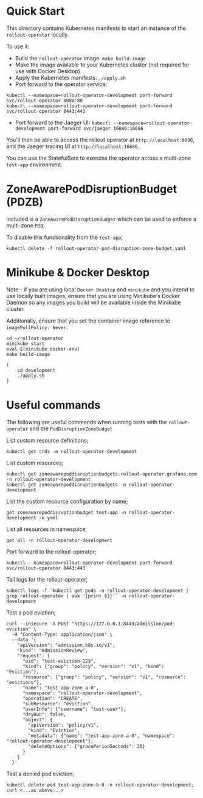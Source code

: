 # Quick Start

This directory contains Kubernetes manifests to start an instance of the `rollout-operator` locally.

To use it:

* Build the `rollout-operator` image: `make build-image`
* Make the image available to your Kubernetes cluster (not required for use with Docker Desktop)
* Apply the Kubernetes manifests: `./apply.sh`
* Port forward to the operator service;
```
kubectl --namespace=rollout-operator-development port-forward svc/rollout-operator 8080:80
kubectl --namespace=rollout-operator-development port-forward svc/rollout-operator 8443:443
```
* Port forward to the Jaeger UI: `kubectl --namespace=rollout-operator-development port-forward svc/jaeger 16686:16686`

You'll then be able to access the rollout operator at `http://localhost:8080`, and the Jaeger tracing UI at `http://localhost:16686`.

You can use the StatefulSets to exercise the operator across a multi-zone `test-app` environment.

# ZoneAwarePodDisruptionBudget (PDZB)

Included is a `ZoneAwarePodDisruptionBudget` which can be used to enforce a multi-zone `PDB`.

To disable this functionality from the `test-app`;

```text
kubectl delete -f rollout-operator-pod-disruption-zone-budget.yaml
```

# Minikube & Docker Desktop

Note - if you are using local `Docker Desktop` and `minikube` and you intend to use locally built images, ensure that you are using Minikube's Docker Daemon so any images you build will be available inside the Minikube cluster.

Additionally, ensure that you set the container image reference to `imagePullPolicy: Never`.

```
cd ~/rollout-operator
minikube start
eval $(minikube docker-env)
make build-image

(
    cd development
    ./apply.sh
)
```

# Useful commands

The following are useful commands when running tests with the `rollout-operator` and the `PodDisruptionZoneBudget`

List custom resource definitions;
```
kubectl get crds -n rollout-operator-development
```

List custom resources;
```
kubectl get zoneawarepoddisruptionbudgets.rollout-operator.grafana.com -n rollout-operator-development
kubectl get zoneawarepoddisruptionbudgets -n rollout-operator-development
```

List the custom resource configuration by name;
```
get zoneawarepoddisruptionbudget test-app -n rollout-operator-development -o yaml 
```

List all resources in namespace;
```
get all -n rollout-operator-development
```

Port forward to the rollout-operator;
```
kubectl --namespace=rollout-operator-development port-forward svc/rollout-operator 8443:443
```

Tail logs for the rollout-operator;
```
kubectl logs -f `kubectl get pods -n rollout-operator-development | grep rollout-operator | awk '{print $1}'` -n rollout-operator-development
```

Test a pod eviction;
```
curl --insecure -X POST "https://127.0.0.1:8443/admission/pod-eviction" \
  -H "Content-Type: application/json" \
  --data '{
    "apiVersion": "admission.k8s.io/v1",
    "kind": "AdmissionReview",
    "request": {
      "uid": "test-eviction-123",
      "kind": {"group": "policy", "version": "v1", "kind": "Eviction"},
      "resource": {"group": "policy", "version": "v1", "resource": "evictions"},
      "name": "test-app-zone-a-0",
      "namespace": "rollout-operator-development",
      "operation": "CREATE",
      "subResource": "eviction",
      "userInfo": {"username": "test-user"},
      "dryRun": false,
      "object": {
        "apiVersion": "policy/v1",
        "kind": "Eviction",
        "metadata": {"name": "test-app-zone-a-0", "namespace": "rollout-operator-development"},
        "deleteOptions": {"gracePeriodSeconds": 30}
      }
    }
  }'
```

Test a denied pod eviction;
```
kubectl delete pod test-app-zone-b-0 -n rollout-operator-development; curl <...as above...>
```

